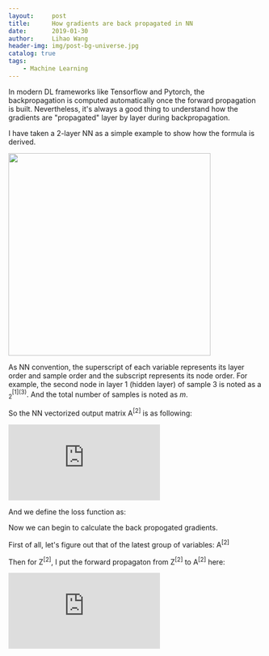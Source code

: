 ```yaml
---
layout:     post
title:      How gradients are back propagated in NN
date:       2019-01-30
author:     Lihao Wang
header-img: img/post-bg-universe.jpg
catalog: true
tags:
    - Machine Learning
---
```




In modern DL frameworks like Tensorflow and Pytorch, the backpropagation is computed automatically once the forward propagation is built. Nevertheless, it's always a good thing to understand how the gradients are "propagated" layer by layer during backpropagation.

I have taken a 2-layer NN as a simple example to show how the formula is derived.

<img src="https://i.postimg.cc/Xv10F1Tb/Deepin-Capture-cran-zone-de-s-lection-20200730120631.png" style="width:400px;">

As NN convention, the superscript of each variable represents its layer order and sample order and the subscript represents its node order. For example, the second node in layer 1 (hidden layer) of sample 3 is noted as a<sub>  2</sub><sup>\[1]\(3)</sup>. And the total number of samples is noted as *m*. 

So the NN vectorized output matrix A<sup>\[2]</sup> is as following:


![](https://latex.codecogs.com/svg.latex?%5Clarge%20%5Cwidehat%7BY%7D%20%3D%20A%5E%7B%5B2%5D%7D%20%3D%20%5Cbegin%7Bbmatrix%7D%20a_%7B1%7D%5E%7B%5B2%5D%281%29%7D%20%26%20a_%7B1%7D%5E%7B%5B2%5D%282%29%7D%20%26%20...%20%26%20a_%7B1%7D%5E%7B%5B2%5D%28m%29%7D%5C%5C%20%26%20%26%20%26%20%5C%5C%20a_%7B2%7D%5E%7B%5B2%5D%281%29%7D%20%26%20a_%7B2%7D%5E%7B%5B2%5D%282%29%7D%20%26%20...%20%26%20a_%7B2%7D%5E%7B%5B2%5D%28m%29%7D%20%5C%5C%20%26%20%26%20%26%20%5C%5C%20a_%7B3%7D%5E%7B%5B2%5D%281%29%7D%20%26%20a_%7B3%7D%5E%7B%5B2%5D%282%29%7D%20%26%20...%20%26%20a_%7B3%7D%5E%7B%5B2%5D%28m%29%7D%20%5Cend%7Bbmatrix%7D)


And we define the loss function as: 

Now we can begin to calculate the back propogated gradients.

First of all, let's figure out that of the latest group of variables: A<sup>\[2]</sup>

Then for Z<sup>\[2]</sup>, I put the forward propagaton from Z<sup>\[2]</sup> to A<sup>\[2]</sup> here:

![](https://latex.codecogs.com/svg.latex?%5Clarge%20A%5E%7B%5B2%5D%7D%20%3Dg%5E%7B%5B2%5D%7D%28Z%5E%7B%5B2%5D%7D%29%20%3D%20%5Cbegin%7Bbmatrix%7D%20g%5E%7B%5B2%5D%7D%28a_%7B1%7D%5E%7B%5B2%5D%281%29%7D%29%20%26%20g%5E%7B%5B2%5D%7D%28a_%7B1%7D%5E%7B%5B2%5D%282%29%7D%29%20%26%20...%20%26%20g%5E%7B%5B2%5D%7D%28a_%7B1%7D%5E%7B%5B2%5D%28m%29%7D%29%5C%5C%20%26%20%26%20%26%20%5C%5C%20g%5E%7B%5B2%5D%7D%28a_%7B2%7D%5E%7B%5B2%5D%281%29%7D%29%20%26%20g%5E%7B%5B2%5D%7D%28a_%7B2%7D%5E%7B%5B2%5D%282%29%7D%29%20%26%20...%20%26%20g%5E%7B%5B2%5D%7D%28a_%7B2%7D%5E%7B%5B2%5D%28m%29%7D%29%20%5C%5C%20%26%20%26%20%26%20%5C%5C%20g%5E%7B%5B2%5D%7D%28a_%7B3%7D%5E%7B%5B2%5D%281%29%7D%29%20%26%20g%5E%7B%5B2%5D%7D%28a_%7B3%7D%5E%7B%5B2%5D%282%29%7D%29%20%26%20...%20%26%20g%5E%7B%5B2%5D%7D%28a_%7B3%7D%5E%7B%5B2%5D%28m%29%7D%29%20%5Cend%7Bbmatrix%7D)



<!--
(comments) formula: 
A^{[2]} =g^{[2]}(Z^{[2]}) = \begin{bmatrix}
g^{[2]}(a_{1}^{[2](1)}) & g^{[2]}(a_{1}^{[2](2)}) & ... & g^{[2]}(a_{1}^{[2](m)})\\ 
&  &  & \\ 
g^{[2]}(a_{2}^{[2](1)}) & g^{[2]}(a_{2}^{[2](2)}) & ... & g^{[2]}(a_{2}^{[2](m)}) \\ 
 &  &  & \\ 
g^{[2]}(a_{3}^{[2](1)}) & g^{[2]}(a_{3}^{[2](2)}) & ... & g^{[2]}(a_{3}^{[2](m)}) 
\end{bmatrix}

12pts, format svg
-->
